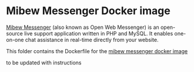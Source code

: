 # Mibew Messenger Docker image

[Mibew Messenger](https://mibew.org/) (also known as Open Web Messenger) is an open-source live support application written in PHP and MySQL. It enables one-on-one chat assistance in real-time directly from your website.


This folder contains the Dockerfile for the [mibew messenger docker image](https://hub.docker.com/repository/docker/takisrs/mibew)

to be updated with instructions

